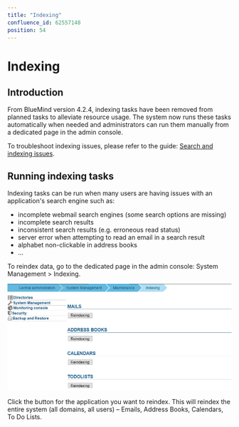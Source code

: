 ```yaml
---
title: "Indexing"
confluence_id: 62557148
position: 54
---
```

# Indexing


## Introduction

From BlueMind version 4.2.4, indexing tasks have been removed from planned tasks to alleviate resource usage. The system now runs these tasks automatically when needed and administrators can run them manually from a dedicated page in the admin console.

To troubleshoot indexing issues, please refer to the guide: [Search and indexing issues](/Guide_de_l_administrateur/Resolution_de_problemes/Problèmes_de_recherche_et_indexation/).


## Running indexing tasks

Indexing tasks can be run when many users are having issues with an application's search engine such as:

- incomplete webmail search engines (some search options are missing)
- incomplete search results
- inconsistent search results (e.g. erroneous read status)
- server error when attempting to read an email in a search result
- alphabet non-clickable in address books
- ...


To reindex data, go to the dedicated page in the admin console: System Management > Indexing.

![](../../attachments/62557148/66100065.png)

Click the button for the application you want to reindex. This will reindex the entire system (all domains, all users) – Emails, Address Books, Calendars, To Do Lists.


